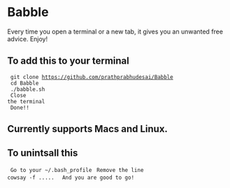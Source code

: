 # Babble
Every time you open a terminal or a new tab, it gives you an unwanted free advice. Enjoy! 

## To add this to your terminal
<code> git clone https://github.com/prathprabhudesai/Babble</code><br>
<code> cd Babble</code><br>
<code> ./babble.sh</code><br>
<code> Close the terminal</code><br>
<code> Done!! </code>

## Currently supports Macs and Linux.

## To unintsall this
<code> Go to your ~/.bash_profile</code>
<code> Remove the line cowsay -f ..... </code>
<code> And you are good to go! </code>
